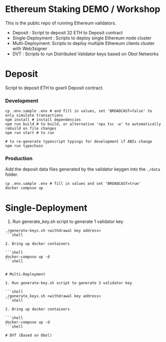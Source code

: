 # Ethereum Staking DEMO / Workshop
This is the public repo of running Ethereum validators.

- Deposit : Script to deposit 32 ETH to Deposit contract
- Single-Deployment : Scripts to deploy single Ethereum node cluster
- Multi-Deployment: Scripts to deploy multiple Ethereum clients cluster with Web3signer
- DVT : Scripts to run Distributed Validator keys based on Obol Networks

# Deposit
Script to deposit ETH to goerli Deposit contract. 

### Development

```shell
cp .env.sample .env # and fill in values, set 'BROADCAST=false' to only simulate transactions
npm install # install dependencies
npm run build # to build, or alternative 'npx tsc -w' to automatically rebuild on file changes
npm run start # to run

# to re-generate typescript typings for development if ABIs change
npm run typechain
```

### Production

Add the deposit data files generated by the validator keygen into the `./data` folder.

```shell
cp .env.sample .env # fill in values and set 'BROADCAST=true'
docker compose up
```

# Single-Deployment

1. Run generate_key.sh script to generate 1 validator key

```shell
./generate-keys.sh <withdrawal key address>
```shell

2. Bring up docker containers

```shell
docker-compose up -d
```shell


# Multi-Deployment

1. Run generate-key.sh script to generate 3 validator key

```shell
./generate_keys.sh <withdrawal key address>
```shell

2. Bring up docker containers

```shell
docker-compose up -d
```shell

# DVT (Based on Obol)

